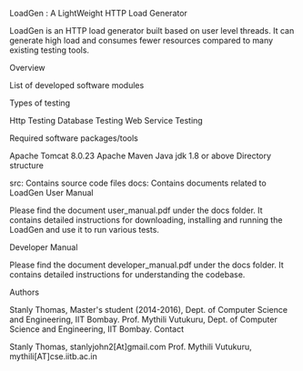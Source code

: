 LoadGen : A LightWeight HTTP Load Generator

LoadGen is an HTTP load generator built based on user level threads. It can generate high load and consumes fewer resources compared to many existing testing tools.

Overview


List of developed software modules

Types of testing

Http Testing
Database Testing
Web Service Testing

Required software packages/tools

Apache Tomcat 8.0.23
Apache Maven 
Java jdk 1.8 or above
Directory structure

src: Contains source code files
docs: Contains documents related to LoadGen
User Manual

Please find the document user_manual.pdf under the docs folder. It contains detailed instructions for downloading, installing and running the LoadGen and use it to run various tests.

Developer Manual

Please find the document developer_manual.pdf under the docs folder. It contains detailed instructions for understanding the codebase.

Authors

Stanly Thomas, Master's student (2014-2016), Dept. of Computer Science and Engineering, IIT Bombay.
Prof. Mythili Vutukuru, Dept. of Computer Science and Engineering, IIT Bombay.
Contact

Stanly Thomas, stanlyjohn2[At]gmail.com
Prof. Mythili Vutukuru, mythili[AT]cse.iitb.ac.in
